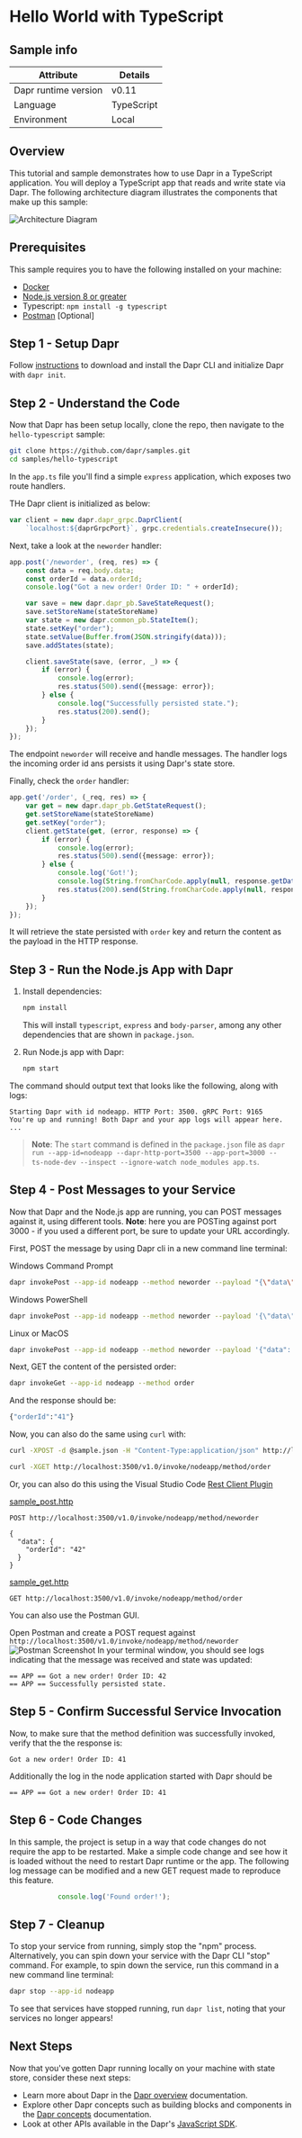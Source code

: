 # Hello World with TypeScript

## Sample info

| Attribute | Details |
|--------|--------|
| Dapr runtime version | v0.11 |
| Language | TypeScript |
| Environment | Local |

## Overview

This tutorial and sample demonstrates how to use Dapr in a TypeScript application. You will deploy a TypeScript app that reads and write state via Dapr. The following architecture diagram illustrates the components that make up this sample: 

![Architecture Diagram](./img/Architecture_Diagram.png)

## Prerequisites
This sample requires you to have the following installed on your machine:
- [Docker](https://docs.docker.com/)
- [Node.js version 8 or greater](https://nodejs.org/en/) 
- Typescript: `npm install -g typescript`
- [Postman](https://www.getpostman.com/) [Optional]

## Step 1 - Setup Dapr

Follow [instructions](https://github.com/dapr/docs/blob/master/getting-started/environment-setup.md#installing-dapr-in-self-hosted-mode) to download and install the Dapr CLI and initialize Dapr with `dapr init`.

## Step 2 - Understand the Code

Now that Dapr has been setup locally, clone the repo, then navigate to the `hello-typescript` sample: 

```bash
git clone https://github.com/dapr/samples.git
cd samples/hello-typescript
```

In the `app.ts` file you'll find a simple `express` application, which exposes two route handlers.

THe Dapr client is initialized as below:

```ts
var client = new dapr.dapr_grpc.DaprClient(
    `localhost:${daprGrpcPort}`, grpc.credentials.createInsecure());
```

Next, take a look at the ```neworder``` handler:

```ts
app.post('/neworder', (req, res) => {
    const data = req.body.data;
    const orderId = data.orderId;
    console.log("Got a new order! Order ID: " + orderId);

    var save = new dapr.dapr_pb.SaveStateRequest();
    save.setStoreName(stateStoreName)
    var state = new dapr.common_pb.StateItem();
    state.setKey("order");
    state.setValue(Buffer.from(JSON.stringify(data)));
    save.addStates(state);

    client.saveState(save, (error, _) => {
        if (error) {
            console.log(error);
            res.status(500).send({message: error});
        } else {
            console.log("Successfully persisted state.");
            res.status(200).send();
        }
    });
});
```

The endpoint `neworder` will receive and handle messages. The handler logs the incoming order id ans persists it using Dapr's state store.

Finally, check the ```order``` handler:

```ts
app.get('/order', (_req, res) => {
    var get = new dapr.dapr_pb.GetStateRequest();
    get.setStoreName(stateStoreName)
    get.setKey("order");
    client.getState(get, (error, response) => {
        if (error) {
            console.log(error);
            res.status(500).send({message: error});
        } else {
            console.log('Got!');
            console.log(String.fromCharCode.apply(null, response.getData()));
            res.status(200).send(String.fromCharCode.apply(null, response.getData()));
        }
    });
});
```

It will retrieve the state persisted with `order` key and return the content as the payload in the HTTP response.

## Step 3 - Run the Node.js App with Dapr

1. Install dependencies: 

    ```sh
    npm install
    ```

    This will install `typescript`, `express` and `body-parser`, among any other dependencies that are shown in `package.json`.

2. Run Node.js app with Dapr: 

    ```sh
    npm start
    ```

The command should output text that looks like the following, along with logs:

```
Starting Dapr with id nodeapp. HTTP Port: 3500. gRPC Port: 9165
You're up and running! Both Dapr and your app logs will appear here.
...
```
> **Note**: The `start` command is defined in the `package.json` file as `dapr run --app-id=nodeapp --dapr-http-port=3500 --app-port=3000 -- ts-node-dev --inspect --ignore-watch node_modules app.ts`.

## Step 4 - Post Messages to your Service

Now that Dapr and the Node.js app are running, you can POST messages against it, using different tools. **Note**: here you are POSTing against port 3000 - if you used a different port, be sure to update your URL accordingly.

First, POST the message by using Dapr cli in a new command line terminal:

Windows Command Prompt
```sh
dapr invokePost --app-id nodeapp --method neworder --payload "{\"data\": { \"orderId\": \"41\" } }"
```

Windows PowerShell
```sh
dapr invokePost --app-id nodeapp --method neworder --payload '{\"data\": { \"orderId\": \"41\" } }'
```

Linux or MacOS
```sh
dapr invokePost --app-id nodeapp --method neworder --payload '{"data": { "orderId": "41" } }'
```

Next, GET the content of the persisted order:
```sh
dapr invokeGet --app-id nodeapp --method order
```

And the response should be:
```sh
{"orderId":"41"}
```

Now, you can also do the same using `curl` with:

```sh
curl -XPOST -d @sample.json -H "Content-Type:application/json" http://localhost:3500/v1.0/invoke/nodeapp/method/neworder
```

```sh
curl -XGET http://localhost:3500/v1.0/invoke/nodeapp/method/order
```

Or, you can also do this using the Visual Studio Code [Rest Client Plugin](https://marketplace.visualstudio.com/items?itemName=humao.rest-client)

[sample_post.http](sample_post.http)
```http
POST http://localhost:3500/v1.0/invoke/nodeapp/method/neworder

{
  "data": {
    "orderId": "42"
  } 
}
```

[sample_get.http](sample_get.http)
```http
GET http://localhost:3500/v1.0/invoke/nodeapp/method/order
```

You can also use the Postman GUI.

Open Postman and create a POST request against `http://localhost:3500/v1.0/invoke/nodeapp/method/neworder`
![Postman Screenshot](./img/postman1.jpg)
In your terminal window, you should see logs indicating that the message was received and state was updated:
```
== APP == Got a new order! Order ID: 42
== APP == Successfully persisted state.
```

## Step 5 - Confirm Successful Service Invocation

Now, to make sure that the method definition was successfully invoked, verify that the the response is:

```
Got a new order! Order ID: 41
```

Additionally the log in the node application started with Dapr should be 

```
== APP == Got a new order! Order ID: 41
```

## Step 6 - Code Changes

In this sample, the project is setup in a way that code changes do not require the app to be restarted. Make a simple code change and see how it is loaded without the need to restart Dapr runtime or the app. The following log message can be modified and a new GET request made to reproduce this feature.

```ts
            console.log('Found order!');
```

## Step 7 - Cleanup

To stop your service from running, simply stop the "npm" process. Alternatively, you can spin down your service with the Dapr CLI "stop" command. For example, to spin down the service, run this command in a new command line terminal:

```bash
dapr stop --app-id nodeapp
```

To see that services have stopped running, run `dapr list`, noting that your services no longer appears!


## Next Steps

Now that you've gotten Dapr running locally on your machine with state store, consider these next steps:
- Learn more about Dapr in the [Dapr overview](https://github.com/dapr/docs/blob/master/overview/README.md) documentation.
- Explore other Dapr concepts such as building blocks and components in the [Dapr concepts](https://github.com/dapr/docs/blob/master/concepts/README.md) documentation.
- Look at other APIs available in the Dapr's [JavaScript SDK](https://github.com/dapr/js-sdk).
